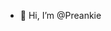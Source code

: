 - 👋 Hi, I’m @Preankie
<!---
Preankie/Preankie is a ✨ special ✨ repository because its `README.md` (this file) appears on your GitHub profile.
You can click the Preview link to take a look at your changes.
--->
